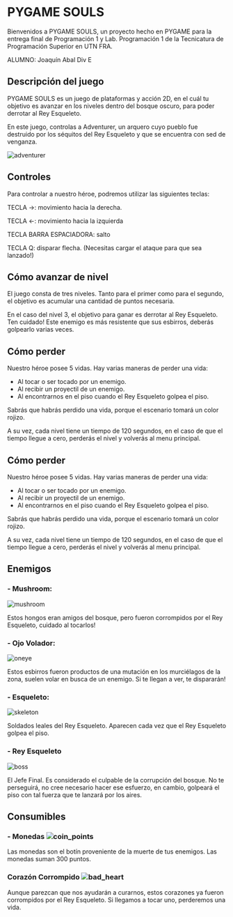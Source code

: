 # PYGAME SOULS

Bienvenidos a PYGAME SOULS, un proyecto hecho en PYGAME para la entrega final de Programación 1 y Lab. Programación 1 de la Tecnicatura de Programación Superior en UTN FRA.

ALUMNO:
Joaquín Abal
Div E

## Descripción del juego

PYGAME SOULS es un juego de plataformas y acción 2D, en el cuál tu objetivo es avanzar en los niveles dentro del bosque oscuro, para poder derrotar al Rey Esqueleto.

En este juego, controlas a Adventurer, un arquero cuyo pueblo fue destruido por los séquitos del Rey Esqueleto y que se encuentra con sed de venganza.

![adventurer](https://github.com/joaquinabal/game_py_new/assets/88854241/4a1299d2-d189-4e8b-9ac2-9c032546955d)
## Controles
Para controlar a nuestro héroe, podremos utilizar las siguientes teclas:

TECLA →: movimiento hacia la derecha.

TECLA ←: movimiento hacia la izquierda

TECLA BARRA ESPACIADORA: salto

TECLA Q: disparar flecha. (Necesitas cargar el ataque para que sea lanzado!)
## Cómo avanzar de nivel
El juego consta de tres niveles.
Tanto para el primer como para el segundo, el objetivo es acumular una cantidad de puntos necesaria.

En el caso del nivel 3, el objetivo para ganar es derrotar al Rey Esqueleto. Ten cuidado! Este enemigo es más resistente que sus esbirros, deberás golpearlo varias veces.
## Cómo perder
Nuestro héroe posee 5 vidas. Hay varias maneras de perder una vida:

- Al tocar o ser tocado por un enemigo.
- Al recibir un proyectil de un enemigo.
- Al encontrarnos en el piso cuando el Rey Esqueleto golpea el piso.

Sabrás que habrás perdido una vida, porque el escenario tomará un color rojizo.

A su vez, cada nivel tiene un tiempo de 120 segundos, en el caso de que el tiempo llegue a cero, perderás el nivel y volverás al menu principal.
## Cómo perder
Nuestro héroe posee 5 vidas. Hay varias maneras de perder una vida:

- Al tocar o ser tocado por un enemigo.
- Al recibir un proyectil de un enemigo.
- Al encontrarnos en el piso cuando el Rey Esqueleto golpea el piso.

Sabrás que habrás perdido una vida, porque el escenario tomará un color rojizo.

A su vez, cada nivel tiene un tiempo de 120 segundos, en el caso de que el tiempo llegue a cero, perderás el nivel y volverás al menu principal.
## Enemigos

### - Mushroom:
![mushroom](https://github.com/joaquinabal/game_py_new/assets/88854241/fc5db7f7-f0db-4045-a318-d2a298f31326)

Estos hongos eran amigos del bosque, pero fueron corrompidos por el Rey Esqueleto, cuidado al tocarlos!

### - Ojo Volador:
![oneye](https://github.com/joaquinabal/game_py_new/assets/88854241/c862f782-a7fd-4e96-b9a6-d1032c1c2467)

Estos esbirros fueron productos de una mutación en los murciélagos de la zona, suelen volar en busca de un enemigo. Si te llegan a ver, te dispararán!

### - Esqueleto:
![skeleton](https://github.com/joaquinabal/game_py_new/assets/88854241/ad4a2341-1ea8-46b1-b51d-6673e86e8f9c)

Soldados leales del Rey Esqueleto. Aparecen cada vez que el Rey Esqueleto golpea el piso.

### - Rey Esqueleto
![boss](https://github.com/joaquinabal/game_py_new/assets/88854241/29401a77-cd2b-4192-8df6-a634e5132f68)

El Jefe Final. Es considerado el culpable de la corrupción del bosque. No te perseguirá, no cree necesario hacer ese esfuerzo, en cambio, golpeará el piso con tal fuerza que te lanzará por los aires. 
## Consumibles
### - Monedas ![coin_points](https://github.com/joaquinabal/pygame_pp1_lab_joaquin_abal/assets/88854241/4305e808-7f3c-4041-b96d-14a1a00229a5)

Las monedas son el botín proveniente de la muerte de tus enemigos. Las monedas suman 300 puntos.

### Corazón Corrompido ![bad_heart](https://github.com/joaquinabal/pygame_pp1_lab_joaquin_abal/assets/88854241/b7ede235-1f0b-4515-9e79-3fd34fdb32fd)

Aunque parezcan que nos ayudarán a curarnos, estos corazones ya fueron corrompidos por el Rey Esqueleto. Si llegamos a tocar uno, perderemos una vida.


